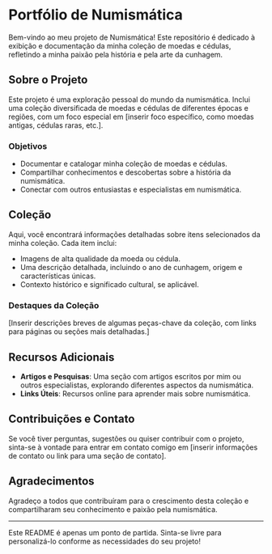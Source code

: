 # Portfólio de Numismática

Bem-vindo ao meu projeto de Numismática! Este repositório é dedicado à exibição e documentação da minha coleção de moedas e cédulas, refletindo a minha paixão pela história e pela arte da cunhagem.

## Sobre o Projeto

Este projeto é uma exploração pessoal do mundo da numismática. Inclui uma coleção diversificada de moedas e cédulas de diferentes épocas e regiões, com um foco especial em [inserir foco específico, como moedas antigas, cédulas raras, etc.].

### Objetivos

-   Documentar e catalogar minha coleção de moedas e cédulas.
-   Compartilhar conhecimentos e descobertas sobre a história da numismática.
-   Conectar com outros entusiastas e especialistas em numismática.

## Coleção

Aqui, você encontrará informações detalhadas sobre itens selecionados da minha coleção. Cada item inclui:

-   Imagens de alta qualidade da moeda ou cédula.
-   Uma descrição detalhada, incluindo o ano de cunhagem, origem e características únicas.
-   Contexto histórico e significado cultural, se aplicável.

### Destaques da Coleção

[Inserir descrições breves de algumas peças-chave da coleção, com links para páginas ou seções mais detalhadas.]

## Recursos Adicionais

-   **Artigos e Pesquisas**: Uma seção com artigos escritos por mim ou outros especialistas, explorando diferentes aspectos da numismática.
-   **Links Úteis**: Recursos online para aprender mais sobre numismática.

## Contribuições e Contato

Se você tiver perguntas, sugestões ou quiser contribuir com o projeto, sinta-se à vontade para entrar em contato comigo em [inserir informações de contato ou link para uma seção de contato].

## Agradecimentos

Agradeço a todos que contribuíram para o crescimento desta coleção e compartilharam seu conhecimento e paixão pela numismática.

---

Este README é apenas um ponto de partida. Sinta-se livre para personalizá-lo conforme as necessidades do seu projeto!

